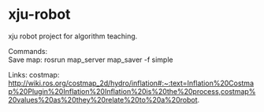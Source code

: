 # xju-robot
xju robot project for algorithm teaching.

Commands:  
Save map: rosrun map_server map_saver -f simple

Links:
costmap: http://wiki.ros.org/costmap_2d/hydro/inflation#:~:text=Inflation%20Costmap%20Plugin%20Inflation%20Inflation%20is%20the%20process,costmap%20values%20as%20they%20relate%20to%20a%20robot.
